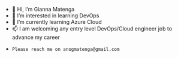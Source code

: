 - 👋 Hi, I’m Gianna Matenga
- 👀 I’m interested in learning DevOps
- 🌱 I’m currently learning Azure Cloud
- 📫 I am welcoming any entry level DevOps/Cloud engineer job to advance my career
-     Please reach me on anogmatenga@gmail.com


